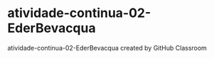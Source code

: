 # atividade-continua-02-EderBevacqua
atividade-continua-02-EderBevacqua created by GitHub Classroom
